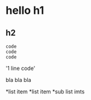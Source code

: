 #  hello h1

## h2

```
code
code
code
```

'1 line code'

bla bla bla


*list item
*list item
   *sub list imts
   
